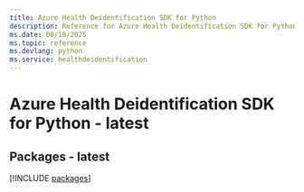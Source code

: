 ```yaml
---
title: Azure Health Deidentification SDK for Python
description: Reference for Azure Health Deidentification SDK for Python
ms.date: 08/18/2025
ms.topic: reference
ms.devlang: python
ms.service: healthdeidentification
---
```

# Azure Health Deidentification SDK for Python - latest
## Packages - latest
[!INCLUDE [packages](health-deidentification-index.md)]